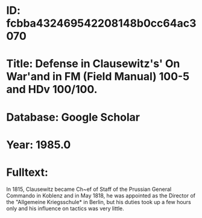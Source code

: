 # ID: fcbba432469542208148b0cc64ac3070
# Title: Defense in Clausewitz's' On War'and in FM (Field Manual) 100-5 and HDv 100/100.
# Database: Google Scholar
# Year: 1985.0
# Fulltext:
In 1815, Clausewitz became Ch~ef of Staff of the Prussian General Commando in Koblenz and in May 1818, he was appointed as the Director of the "Allgemeine Kriegsschule* in Berlin, but his duties took up a few hours only and his influence on tactics was very little.